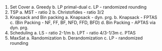 1. Set Cover
   a. Greedy
   b. LP primal-dual
   c. LP - randomized rounding
2. TSP
   a. MST - ratio 2
   b. Christofides - ratio 3/2
3. Knapsack and Bin packing
   a. Knapsack - dyn. prg.
   b. Knapsack - FPTAS
   c. (Bin Packing - NF, FF, BF, NFD, FFD, BFD)
   d. Bin Packing - APTAS via dyn. prg.
4. Scheduling
   a. LS  - ratio 2-1/m
   b. LPT - ratio 4/3-1/3m
   c. PTAS
5. MaxSat
   a. Randomization 
   b. Derandomization
   c. LP - randomized rounding
